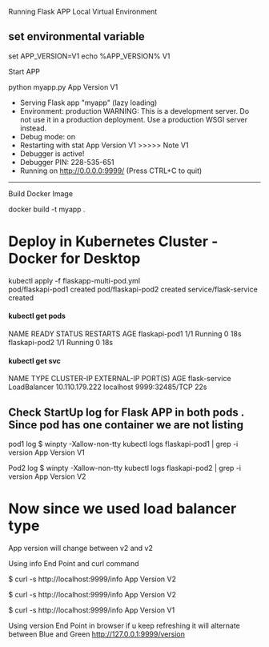 Running Flask APP Local Virtual Environment

## set environmental variable

set APP_VERSION=V1
echo %APP_VERSION%
V1

Start APP

python myapp.py
App Version V1

- Serving Flask app "myapp" (lazy loading)
- Environment: production
  WARNING: This is a development server. Do not use it in a production deployment.
  Use a production WSGI server instead.
- Debug mode: on
- Restarting with stat
  App Version V1 >>>>> Note V1
- Debugger is active!
- Debugger PIN: 228-535-651
- Running on http://0.0.0.0:9999/ (Press CTRL+C to quit)

---

Build Docker Image

docker build -t myapp .

# Deploy in Kubernetes Cluster - Docker for Desktop

kubectl apply -f flaskapp-multi-pod.yml  
pod/flaskapi-pod1 created
pod/flaskapi-pod2 created
service/flask-service created

#### kubectl get pods

NAME READY STATUS RESTARTS AGE
flaskapi-pod1 1/1 Running 0 18s
flaskapi-pod2 1/1 Running 0 18s

#### kubectl get svc

NAME TYPE CLUSTER-IP EXTERNAL-IP PORT(S) AGE
flask-service LoadBalancer 10.110.179.222 localhost 9999:32485/TCP 22s

## Check StartUp log for Flask APP in both pods . Since pod has one container we are not listing

pod1 log
$ winpty -Xallow-non-tty kubectl logs flaskapi-pod1 | grep -i version
App Version V1

Pod2 log
$ winpty -Xallow-non-tty kubectl logs flaskapi-pod2 | grep -i version
App Version V2

# Now since we used load balancer type

App version will change between v2 and v2

Using info End Point and curl command

$ curl -s http://localhost:9999/info
App Version V2

$ curl -s http://localhost:9999/info
App Version V2

$ curl -s http://localhost:9999/info
App Version V1

Using version End Point in browser if u keep refreshing it will alternate between Blue and Green
http://127.0.0.1:9999/version
